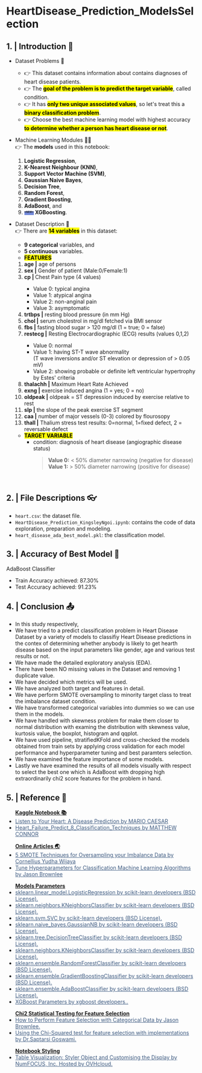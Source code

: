 # HeartDisease_Prediction_ModelsSelection
## 1. | Introduction 👋
  * Dataset Problems 🤔 </br>
    * 👉 This dataset contains information about contains diagnoses of heart disease patients. </br>
    * 👉 The <mark><b>goal of the problem is to predict the target variable</b></mark>, called condition.
    * 👉 It has <mark><b>only two unique associated values</b></mark>, so let's treat this a  <mark><b>binary classification problem</b></mark>.
    * 👉 Choose the best machine learning model with highest accuracy <mark><b>to determine whether a person has heart disease or not</b></mark>.
  * Machine Learning Modules 👨‍💻 </br>
  👉 The <b>models</b> used in this notebook:
    <ol start="1">
        <li> <b>Logistic Regression</b>,</li>
        <li> <b>K-Nearest Neighbour (KNN)</b>,</li>
        <li> <b>Support Vector Machine (SVM)</b>,</li>
        <li> <b>Gaussian Naive Bayes</b>,</li>
        <li> <b>Decision Tree</b>,</li>
        <li> <b>Random Forest</b>,</li>
        <li> <b>Gradient Boosting</b>,</li>
        <li> <b>AdaBoost</b>, and</li>
        <li> <b><span style="font-size: 8; background-color: #7289da;"><sup>*NEW*</sup></span> XGBoosting</b>.</li>
    </ol>
  * Dataset Description 🧾 </br>
  👉 There are <mark><b>14 variables</b></mark> in this dataset:
    <ul>
        <li> <b>9 categorical</b> variables, and</li>
        <li> <b>5 continuous</b> variables.</li>
    </ul>

    * <mark><b>FEATURES</b></mark>
    <ol start="1">
      <li> <b>age |</b> age of persons</b></li>
      <li> <b>sex |</b> Gender of patient (Male:0/Female:1)</b></li>
      <li> <b>cp | </b> Chest Pain type (4 values)</b></li>
    <ul>
                        <li> Value 0: typical angina</br></li>
                        <li> Value 1: atypical angina</br></li>
                        <li> Value 2: non-anginal pain</br></li>
                        <li> Value 3: asymptomatic</br></li>
    </ul>
      <li> <b>trtbps |</b> resting blood pressure (in mm Hg)</b></li>
      <li> <b>chol |</b> serum cholestrol in mg/dl fetched via BMI sensor</b></li>
      <li> <b>fbs |</b> fasting blood sugar > 120 mg/dl (1 = true; 0 = false)</b></li>
      <li> <b>restecg |</b> Resting Electrocardiographic (ECG) results (values 0,1,2)</b></li>
    <ul>
                        <li> Value 0: normal</br></li>
                        <li> Value 1: having ST-T wave abnormality</br>
                             (T wave inversions and/or ST elevation or depression of > 0.05 mV)</br></li>
                        <li> Value 2: showing probable or definite left ventricular hypertrophy by Estes' criteria</br></li>
    </ul>
      <li> <b>thalachh |</b> Maximum Heart Rate Achieved</b></li>
      <li> <b>exng |</b> exercise induced angina (1 = yes; 0 = no)</b></li>
      <li> <b>oldpeak |</b> oldpeak = ST depression induced by exercise relative to rest <br>
      <li> <b>slp |</b> the slope of the peak exercise ST segment</b></li>
      <li> <b>caa |</b> number of major vessels (0-3) colored by flourosopy</b></li>
      <li> <b>thall |</b> Thalium stress test results: 0=normal, 1=fixed defect, 2 = reversable defect</b></li> 
    </ol>

    * <mark><b>TARGET VARIABLE</b></mark></br>
        * condition: diagnosis of heart disease (angiographic disease status)<br>
          > <b>Value 0:</b> < 50% diameter narrowing (negative for disease) <br>
          > <b>Value 1:</b> > 50% diameter narrowing (positive for disease)
</div><br>

## 2. | File Descriptions 👓
- `heart.csv`: the dataset file.
- `HeartDisease_Prediction_KingsleyNgoi.ipynb`: contains the code of data exploration, preparation and modeling. 
- `heart_disease_ada_best_model.pkl`: the classification model. 

## 3. | Accuracy of Best Model 🧪
AdaBoost Classifier
- Train Accuracy achieved: 87.30%
- Test Accuracy achieved: 91.23%

## 4. | Conclusion 📤
- In this study respectively,
- We have tried to a predict classification problem in Heart Disease Dataset by a variety of models to classifiy Heart Disease predictions in the contex of determining whether anybody is likely to get hearth disease based on the input parameters like gender, age and various test results or not.
- We have made the detailed exploratory analysis (EDA).
- There have been NO missing values in the Dataset and removing 1 duplicate value.
- We have decided which metrics will be used.
- We have analyzed both target and features in detail.
- We have perform SMOTE oversampling to minority target class to treat the imbalance dataset condition.
- We have transformed categorical variables into dummies so we can use them in the models.
- We have handled with skewness problem for make them closer to normal distribution with examing the distribution with skewness value, kurtosis value, the boxplot, histogram and qqplot.
- We have used pipeline, stratifiedKFold and cross-checked the models obtained from train sets by applying cross validation for each model performance and hyperparameter tuning and best paramters selection.
- We have examined the feature importance of some models.
- Lastly we have examined the results of all models visually with respect to select the best one which is AdaBoost with dropping high extraordinarily chi2 score features for the problem in hand.

## 5. | Reference 🔗
<ul><b><u>Kaggle Notebook 📚</u></b>
        <li><a style="color: #3D5A80" href="https://www.kaggle.com/code/caesarmario/listen-to-your-heart-a-disease-prediction">Listen to Your Heart: A Disease Prediction by MARIO CAESAR</a></li>
        <li><a style="color: #3D5A80" href="https://www.kaggle.com/code/azizozmen/heart-failure-predict-8-classification-techniques/notebook">Heart_Failure_Predict_8_Classification_Techniques by MATTHEW CONNOR</a></li>
</ul>
<ul><b><u>Online Articles 🌏</u></b>
        <li><a style="color: #3D5A80" href="https://towardsdatascience.com/5-smote-techniques-for-oversampling-your-imbalance-data-b8155bdbe2b5">5 SMOTE Techniques for Oversampling your Imbalance Data by Cornellius Yudha Wijaya</a></li>
        <li><a style="color: #3D5A80" href="https://machinelearningmastery.com/hyperparameters-for-classification-machine-learning-algorithms/">Tune Hyperparameters for Classification Machine Learning Algorithms by  Jason Brownlee </a></li>
</ul>
<ul><b><u>Models Parameters </u></b>
        <li><a style="color: #3D5A80" href="https://scikit-learn.org/stable/modules/generated/sklearn.linear_model.LogisticRegression.html">sklearn.linear_model.LogisticRegression by scikit-learn developers (BSD License).</a></li>
        <li><a style="color: #3D5A80" href="https://scikit-learn.org/stable/modules/generated/sklearn.neighbors.KNeighborsClassifier.html">sklearn.neighbors.KNeighborsClassifier by scikit-learn developers (BSD License).</a></li>
        <li><a style="color: #3D5A80" href="https://scikit-learn.org/stable/modules/generated/sklearn.svm.SVC.html">sklearn.svm.SVC by scikit-learn developers (BSD License).</a></li>
        <li><a style="color: #3D5A80" href="https://scikit-learn.org/stable/modules/generated/sklearn.naive_bayes.GaussianNB.html">sklearn.naive_bayes.GaussianNB by scikit-learn developers (BSD License).</a></li>
        <li><a style="color: #3D5A80" href="https://scikit-learn.org/stable/modules/generated/sklearn.tree.DecisionTreeClassifier.html">sklearn.tree.DecisionTreeClassifier by scikit-learn developers (BSD License).</a></li>
        <li><a style="color: #3D5A80" href="https://scikit-learn.org/stable/modules/generated/sklearn.tree.DecisionTreeClassifier.html">sklearn.neighbors.KNeighborsClassifier by scikit-learn developers (BSD License).</a></li>
        <li><a style="color: #3D5A80" href="https://scikit-learn.org/stable/modules/generated/sklearn.ensemble.RandomForestClassifier.html">sklearn.ensemble.RandomForestClassifier by scikit-learn developers (BSD License).</a></li>
        <li><a style="color: #3D5A80" href="https://scikit-learn.org/stable/modules/generated/sklearn.ensemble.GradientBoostingClassifier.html">sklearn.ensemble.GradientBoostingClassifier by scikit-learn developers (BSD License).</a></li>
        <li><a style="color: #3D5A80" href="https://scikit-learn.org/stable/modules/generated/sklearn.ensemble.AdaBoostClassifier.html">sklearn.ensemble.AdaBoostClassifier by scikit-learn developers (BSD License).</a></li>
        <li><a style="color: #3D5A80" href="https://xgboost.readthedocs.io/en/stable/parameter.html">XGBoost Parameters by xgboost developers..</a></li>
</ul>
<ul><b><u>Chi2 Statistical Testing for Feature Selection </u></b>
        <li><a style="color: #3D5A80" href="https://machinelearningmastery.com/feature-selection-with-categorical-data/">How to Perform Feature Selection with Categorical Data by Jason Brownlee.</a></li>
        <li><a style="color: #3D5A80" href="https://towardsdatascience.com/using-the-chi-squared-test-for-feature-selection-with-implementation-b15a4dad93f1">Using the Chi-Squared test for feature selection with implementations by Dr.Saptarsi Goswami. </a></li>
</ul>
<ul><b><u>Notebook Styling </u></b>
        <li><a style="color: #3D5A80" href="https://pandas.pydata.org/pandas-docs/stable/user_guide/style.html">Table Visualization: Styler Object and Customising the Display by NumFOCUS, Inc. Hosted by OVHcloud.</a></li>
</ul>


